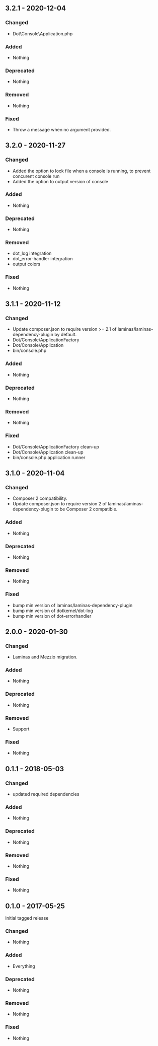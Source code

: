## 3.2.1 - 2020-12-04

### Changed
* Dot\Console\Application.php 

### Added
* Nothing

### Deprecated
* Nothing

### Removed
* Nothing

### Fixed
* Throw a message when no argument provided.

## 3.2.0 - 2020-11-27

### Changed
* Added the option to lock file when a console is running, to prevent concurent console run
* Added the option to output version of console 

### Added
* Nothing

### Deprecated
* Nothing

### Removed
* dot_log integration 
* dot_error-handler integration
* output colors

### Fixed
* Nothing

## 3.1.1 - 2020-11-12

### Changed
* Update composer.json to require version >= 2.1 of laminas/laminas-dependency-plugin by default.
* Dot/Console/ApplicationFactory
* Dot/Console/Application
* bin/console.php

### Added
* Nothing

### Deprecated
* Nothing

### Removed
* Nothing

### Fixed
* Dot/Console/ApplicationFactory clean-up
* Dot/Console/Application clean-up
* bin/console.php application runner

## 3.1.0 - 2020-11-04

### Changed
* Composer 2 compatibility.
* Update composer.json to require version 2 of laminas/laminas-dependency-plugin to be Composer 2 compatible.

### Added
* Nothing

### Deprecated
* Nothing

### Removed
* Nothing

### Fixed
* bump min version of laminas/laminas-dependency-plugin
* bump min version of dotkernel/dot-log
* bump min version of dot-errorhandler


## 2.0.0 - 2020-01-30

### Changed
* Laminas and Mezzio migration.

### Added
* Nothing

### Deprecated
* Nothing

### Removed
* Support

### Fixed
* Nothing


## 0.1.1 - 2018-05-03

### Changed
* updated required dependencies

### Added
* Nothing

### Deprecated
* Nothing

### Removed
* Nothing

### Fixed
* Nothing


## 0.1.0 - 2017-05-25

Initial tagged release

### Changed
* Nothing

### Added
* Everything

### Deprecated
* Nothing

### Removed
* Nothing

### Fixed
* Nothing

